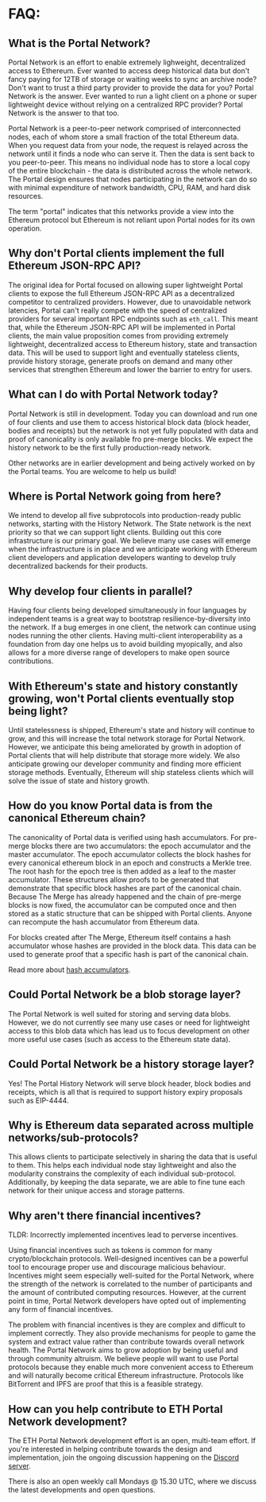# FAQ:

## What is the Portal Network?

Portal Network is an effort to enable extremely lighweight, decentralized access to Ethereum. Ever wanted to access deep historical data but don't fancy paying for 12TB of storage or waiting weeks to sync an archive node? Don't want to trust a third party provider to provide the data for you? Portal Network is the answer. Ever wanted to run a light client on a phone or super lightweight device without relying on a centralized RPC provider? Portal Network is the answer to that too. 

Portal Network is a peer-to-peer network comprised of interconnected nodes, each of whom store a small fraction of the total Ethereum data. When you request data from your node, the request is relayed across the network until it finds a node who can serve it. Then the data is sent back to you peer-to-peer. This means no individual node has to store a local copy of the entire blockchain - the data is distributed across the whole network. The Portal design ensures that nodes participating in the network can do so with minimal expenditure of network bandwidth, CPU, RAM, and hard disk resources.

The term "portal" indicates that this networks provide a view into the Ethereum protocol but Ethereum is not reliant upon Portal nodes for its own operation.

## Why don't Portal clients implement the full Ethereum JSON-RPC API?

The original idea for Portal focused on allowing super lightweight Portal clients to expose the full Ethereum JSON-RPC API as a decentralized competitor to centralized providers. However, due to unavoidable network latencies, Portal can't really compete with the speed of centralized providers for several important RPC endpoints such as `eth_call`. This meant that, while the Ethereum JSON-RPC API will be implemented in Portal clients, the main value proposition comes from providing extremely lightweight, decentralized access to Ethereum history, state and transaction data. This will be used to support light and eventually stateless clients, provide history storage, generate proofs on demand and many other services that strengthen Ethereum and lower the barrier to entry for users. 

## What can I do with Portal Network today?

Portal Network is still in development. Today you can download and run one of four clients and use them to access historical block data (block header, bodies and receipts) but the network is not yet fully populated with data and proof of canonicality is only available fro pre-merge blocks.
We expect the history network to be the first fully production-ready network.

Other networks are in earlier development and being actively worked on by the Portal teams. You are welcome to help us build!

## Where is Portal Network going from here?

We intend to develop all five subprotocols into production-ready public networks, starting with the History Network. The State network is the next priority so that we can support light clients. Building out this core infrastructure is our primary goal. We believe many use cases will emerge when the infrastructure is in place and we anticipate working with Ethereum client developers and application developers wanting to develop truly decentralized backends for their products.


## Why develop four clients in parallel?

Having four clients being developed simultaneously in four languages by independent teams is a great way to bootstrap resilience-by-diversity into the network. If a bug emerges in one client, the network can continue using nodes running the other clients. Having multi-client interoperability as a foundation from day one helps us to avoid building myopically, and also allows for a more diverse range of developers to make open source contributions.

## With Ethereum's state and history constantly growing, won't Portal clients eventually stop being light?

Until statelessness is shipped, Ethereum's state and history will continue to grow, and this will increase the total network storage for Portal Network. However, we anticipate this being ameliorated by growth in adoption of Portal clients that will help distribute that storage more widely. We also anticipate growing our developer community and finding more efficient storage methods. Eventually, Ethereum will ship stateless clients which will solve the issue of state and history growth.


## How do you know Portal data is from the canonical Ethereum chain?

The canonicality of Portal data is verified using hash accumulators. For pre-merge blocks there are two accumulators: the epoch accumulator and the master accumulator. The epoch accumulator collects the block hashes for every canonical ethereum block in an epoch and constructs a Merkle tree. The root hash for the epoch tree is then added as a leaf to the master accumulator. These structures allow proofs to be generated that demonstrate that specific block hashes are part of the canonical chain. Because The Merge has already happened and the chain of pre-merge blocks is now fixed, the accumulator can be computed once and then stored as a static structure that can be shipped with Portal clients. Anyone can recompute the hash accumulator from Ethereum data.

For blocks created after The Merge, Ethereum itself contains a hash accumulator whose hashes are provided in the block data. This data can be used to generate proof that a specific hash is part of the canonical chain.

Read more about [hash accumulators](../concepts/hash-accumulators.mdx).


## Could Portal Network be a blob storage layer?

The Portal Network is well suited for storing and serving data blobs.  However, we do not currently see many use cases or need for lightweight access to this blob data which has lead us to focus development on other more useful use cases (such as access to the Ethereum state data).

## Could Portal Network be a history storage layer?

Yes! The Portal History Network will serve block header, block bodies and receipts, which is all that is required to support history expiry proposals such as EIP-4444.


## Why is Ethereum data separated across multiple networks/sub-protocols?

This allows clients to participate selectively in sharing the data that is useful to them. This helps each individual node stay lightweight and also the modularity constrains the complexity of each individual sub-protocol.  Additionally, by keeping the data separate, we are able to fine tune each network for their unique access and storage patterns.


## Why aren't there financial incentives?

TLDR: Incorrectly implemented incentives lead to perverse incentives.

Using financial incentives such as tokens is common for many crypto/blockchain protocols. Well-designed incentives can be a powerful tool to encourage proper use and discourage malicious behaviour. Incentives might seem especially well-suited for the Portal Network, where the strength of the network is correlated to the number of participants and the amount of contributed computing resources. However, at the current point in time, Portal Network developers have opted out of implementing any form of financial incentives.

The problem with financial incentives is they are complex and difficult to implement correctly. They also provide mechanisms for people to game the system and extract value rather than contribute towards overall network health. The Portal Network aims to grow adoption by being useful and through community altruism. We believe people will want to use Portal protocols because they enable much more convenient access to Ethereum and will naturally become critical Ethereum infrastructure. Protocols like BitTorrent and IPFS are proof that this is a feasible strategy.

## How can you help contribute to ETH Portal Network development?

The ETH Portal Network development effort is an open, multi-team effort. If you're interested in helping contribute towards the design and implementation, join the ongoing discussion happening on the [Discord server](https://discord.gg/rHruRsbgeY).

There is also an open weekly call Mondays @ 15.30 UTC, where we discuss the latest developments and open questions.